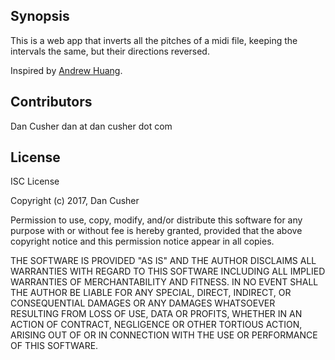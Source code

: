 ## Synopsis

This is a web app that inverts all the pitches of a midi file, keeping the intervals the same, but their directions reversed.

Inspired by [Andrew Huang](https://www.youtube.com/watch?v=4IAZY7JdSHU).

## Contributors

Dan Cusher
dan at dan cusher dot com

## License

ISC License

Copyright (c) 2017, Dan Cusher

Permission to use, copy, modify, and/or distribute this software for any
purpose with or without fee is hereby granted, provided that the above
copyright notice and this permission notice appear in all copies.

THE SOFTWARE IS PROVIDED "AS IS" AND THE AUTHOR DISCLAIMS ALL WARRANTIES WITH
REGARD TO THIS SOFTWARE INCLUDING ALL IMPLIED WARRANTIES OF MERCHANTABILITY
AND FITNESS. IN NO EVENT SHALL THE AUTHOR BE LIABLE FOR ANY SPECIAL, DIRECT,
INDIRECT, OR CONSEQUENTIAL DAMAGES OR ANY DAMAGES WHATSOEVER RESULTING FROM
LOSS OF USE, DATA OR PROFITS, WHETHER IN AN ACTION OF CONTRACT, NEGLIGENCE
OR OTHER TORTIOUS ACTION, ARISING OUT OF OR IN CONNECTION WITH THE USE OR
PERFORMANCE OF THIS SOFTWARE.
